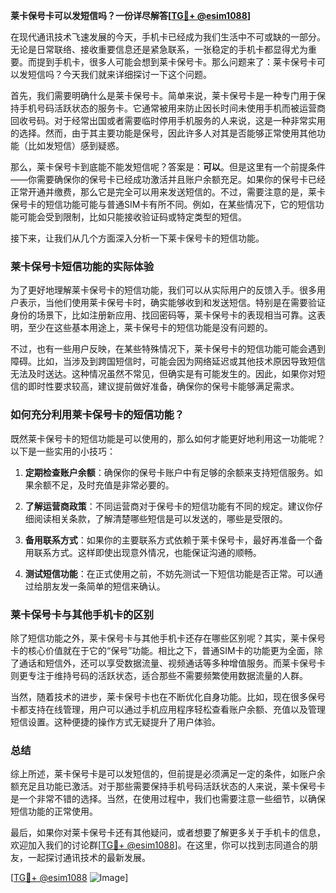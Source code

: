 **莱卡保号卡可以发短信吗？一份详尽解答[[TG💪+ @esim1088](https://t.me/s/esim1088)]**

在现代通讯技术飞速发展的今天，手机卡已经成为我们生活中不可或缺的一部分。无论是日常联络、接收重要信息还是紧急联系，一张稳定的手机卡都显得尤为重要。而提到手机卡，很多人可能会想到莱卡保号卡。那么问题来了：莱卡保号卡可以发短信吗？今天我们就来详细探讨一下这个问题。

首先，我们需要明确什么是莱卡保号卡。简单来说，莱卡保号卡是一种专门用于保持手机号码活跃状态的服务卡。它通常被用来防止因长时间未使用手机而被运营商回收号码。对于经常出国或者需要临时停用手机服务的人来说，这是一种非常实用的选择。然而，由于其主要功能是保号，因此许多人对其是否能够正常使用其他功能（比如发短信）感到疑惑。

那么，莱卡保号卡到底能不能发短信呢？答案是：**可以**。但是这里有一个前提条件——你需要确保你的保号卡已经成功激活并且账户余额充足。如果你的保号卡已经正常开通并缴费，那么它是完全可以用来发送短信的。不过，需要注意的是，莱卡保号卡的短信功能可能与普通SIM卡有所不同。例如，在某些情况下，它的短信功能可能会受到限制，比如只能接收验证码或特定类型的短信。

接下来，让我们从几个方面深入分析一下莱卡保号卡的短信功能。

### 莱卡保号卡短信功能的实际体验

为了更好地理解莱卡保号卡的短信功能，我们可以从实际用户的反馈入手。很多用户表示，当他们使用莱卡保号卡时，确实能够收到和发送短信。特别是在需要验证身份的场景下，比如注册新应用、找回密码等，莱卡保号卡的表现相当可靠。这表明，至少在这些基本用途上，莱卡保号卡的短信功能是没有问题的。

不过，也有一些用户反映，在某些特殊情况下，莱卡保号卡的短信功能可能会遇到障碍。比如，当涉及到跨国短信时，可能会因为网络延迟或其他技术原因导致短信无法及时送达。这种情况虽然不常见，但确实是有可能发生的。因此，如果你对短信的即时性要求较高，建议提前做好准备，确保你的保号卡能够满足需求。

### 如何充分利用莱卡保号卡的短信功能？

既然莱卡保号卡的短信功能是可以使用的，那么如何才能更好地利用这一功能呢？以下是一些实用的小技巧：

1. **定期检查账户余额**：确保你的保号卡账户中有足够的余额来支持短信服务。如果余额不足，及时充值是非常必要的。
   
2. **了解运营商政策**：不同运营商对于保号卡的短信功能有不同的规定。建议你仔细阅读相关条款，了解清楚哪些短信是可以发送的，哪些是受限的。

3. **备用联系方式**：如果你的主要联系方式依赖于莱卡保号卡，最好再准备一个备用联系方式。这样即使出现意外情况，也能保证沟通的顺畅。

4. **测试短信功能**：在正式使用之前，不妨先测试一下短信功能是否正常。可以通过给朋友发一条简单的短信来确认。

### 莱卡保号卡与其他手机卡的区别

除了短信功能之外，莱卡保号卡与其他手机卡还存在哪些区别呢？其实，莱卡保号卡的核心价值就在于它的“保号”功能。相比之下，普通SIM卡的功能更为全面，除了通话和短信外，还可以享受数据流量、视频通话等多种增值服务。而莱卡保号卡则更专注于维持号码的活跃状态，适合那些不需要频繁使用数据流量的人群。

当然，随着技术的进步，莱卡保号卡也在不断优化自身功能。比如，现在很多保号卡都支持在线管理，用户可以通过手机应用程序轻松查看账户余额、充值以及管理短信设置。这种便捷的操作方式无疑提升了用户体验。

### 总结

综上所述，莱卡保号卡是可以发短信的，但前提是必须满足一定的条件，如账户余额充足且功能已激活。对于那些需要保持手机号码活跃状态的人来说，莱卡保号卡是一个非常不错的选择。当然，在使用过程中，我们也需要注意一些细节，以确保短信功能的正常使用。

最后，如果你对莱卡保号卡还有其他疑问，或者想要了解更多关于手机卡的信息，欢迎加入我们的讨论群[[TG💪+ @esim1088](https://t.me/s/esim1088)]。在这里，你可以找到志同道合的朋友，一起探讨通讯技术的最新发展。

[[TG💪+ @esim1088](https://t.me/s/esim1088) ![Image](https://i.postimg.cc/4NQfJmqS/Snipaste-2025-05-13-00-14-12.png)]